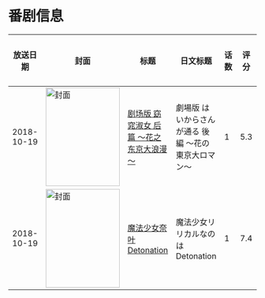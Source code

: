 # 番剧信息

|放送日期|封面|标题|日文标题|话数|评分|评分人数|
|---|---|---|---|---|---|---|
|2018-10-19|<img src="//lain.bgm.tv/pic/cover/c/73/d3/196748_jCv7w.jpg" alt="封面" style="width:150px;height:200px;object-fit:cover;">|[剧场版 窈窕淑女 后篇 ～花之东京大浪漫～](https://bangumi.tv/subject/196748)|劇場版 はいからさんが通る 後編 ～花の東京大ロマン～|1|5.3|112人评分|
|2018-10-19|<img src="//lain.bgm.tv/pic/cover/c/ca/c6/220403_LzmMu.jpg" alt="封面" style="width:150px;height:200px;object-fit:cover;">|[魔法少女奈叶 Detonation](https://bangumi.tv/subject/220403)|魔法少女リリカルなのは Detonation|1|7.4|634人评分|
